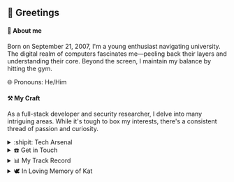 ## 👋 Greetings

#### 📜 About me
Born on September 21, 2007, I'm a young enthusiast navigating university. The digital realm of computers fascinates me—peeling back their layers and understanding their core. Beyond the screen, I maintain my balance by hitting the gym. 

🌐 Pronouns: He/Him

#### ⚒️ My Craft
As a full-stack developer and security researcher, I delve into many intriguing areas. While it's tough to box my interests, there's a consistent thread of passion and curiosity.

<details>
<summary>:shipit: Tech Arsenal</summary>

<table width="100%"> 
  <tr>
    <td width="50%">
     
![C++](https://img.shields.io/badge/C++-00599C?style=for-the-badge&logo=cplusplus&logoColor=white) ![Rust](https://img.shields.io/badge/Rust-000000?style=for-the-badge&logo=rust&logoColor=white) ![C](https://img.shields.io/badge/C-A8B9CC?style=for-the-badge&logo=c&logoColor=white) ![Typescript](https://img.shields.io/badge/Typescript-3178C6?style=for-the-badge&logo=typescript&logoColor=black) ![JavaScript](https://img.shields.io/badge/JavaScript-F7DF1E?style=for-the-badge&logo=javascript&logoColor=black) ![Luau](https://img.shields.io/badge/luau-EC4A3F?style=for-the-badge&logo=roblox&logoColor=white) ![Csharp](https://img.shields.io/badge/Csharp-239120?style=for-the-badge&logo=csharp&logoColor=white) ![Python](https://img.shields.io/badge/Python-3776AB?style=for-the-badge&logo=Python&logoColor=white) ![Java](https://img.shields.io/badge/Java-007396?style=for-the-badge&logo=java&logoColor=white) 

![nodejs](https://img.shields.io/badge/node.js-43853D?style=for-the-badge&logo=node.js&logoColor=white) ![Prisma](https://img.shields.io/badge/Prisma-2D3748?style=for-the-badge&logo=prisma&logoColor=white)

![React](https://img.shields.io/badge/React-0078D7?style=for-the-badge&logo=react&logoColor=white) ![html](https://img.shields.io/badge/html-E34F26?style=for-the-badge&logo=html5&logoColor=white) ![css](https://img.shields.io/badge/css-1572B6?style=for-the-badge&logo=css3&logoColor=white) 

![postgresql](https://img.shields.io/badge/postgresql-4EA94B?style=for-the-badge&logo=postgresql&logoColor=white) ![SQL](https://img.shields.io/badge/sql-black?style=for-the-badge&logo=mysql&logoColor=blue)
  </tr>
</table>

</details>

<details>
   <summary>☎️ Get in Touch</summary>
   
   [![Discord Presence](https://lanyard.cnrad.dev/api/870554007108726855)](https://discord.com/users/870554007108726855)
</details>

<details>
   <summary>📊 My Track Record</summary>

  ![Stats](https://github-readme-stats.vercel.app/api?show_icons=true&username=tykind&count_private=true&bg_color=151515&text_color=ffffff&title_color=ffffff&icon_color=fb8c00&border_radius=8&custom_title=TyKind%27s%20Performance&include_all_commits=true)
  :trollface:
</details>

<details>
   <summary>🕊️ In Loving Memory of Kat</summary>
    <img alt="Kat vibing on chair" src="https://github.com/tykind/tykind/blob/main/kat%20on%20chair.jpg">
    <img alt="Kat \& bella" src="https://github.com/tykind/tykind/blob/main/kat%20%26%20bella.jpg">
    
</details>
